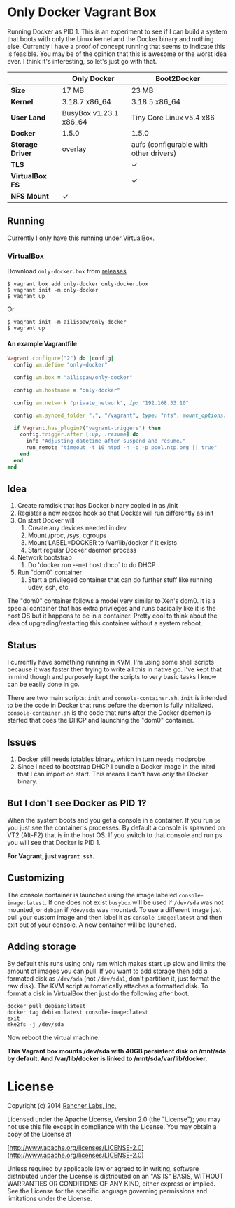 # Only Docker Vagrant Box

Running Docker as PID 1.  This is an experiment to see if I can build a system that boots with only the Linux kernel and the Docker binary and nothing else.  Currently I have a proof of concept running that seems to indicate this is feasible.  You may be of the opinion that this is awesome or the worst idea ever.  I think it's interesting, so let's just go with that.

| | Only Docker | Boot2Docker |
| --- | --- | --- |
| **Size** | 17 MB | 23 MB |
| **Kernel** | 3.18.7 x86_64 | 3.18.5 x86_64 |
| **User Land** | BusyBox v1.23.1 x86_64 | Tiny Core Linux v5.4 x86 |
| **Docker** | 1.5.0 | 1.5.0 |
| **Storage Driver** | overlay | aufs (configurable with other drivers) |
| **TLS** | | ✓ |
| **VirtualBox FS** | | ✓ |
| **NFS Mount** | ✓ | |

## Running

Currently I only have this running under VirtualBox.

### VirtualBox

Download `only-docker.box` from [releases](https://github.com/ailispaw/only-docker/releases)

```
$ vagrant box add only-docker only-docker.box
$ vagrant init -m only-docker
$ vagrant up
```

Or

```
$ vagrant init -m ailispaw/only-docker
$ vagrant up
```

#### An example Vagrantfile

```ruby
Vagrant.configure("2") do |config|
  config.vm.define "only-docker"

  config.vm.box = "ailispaw/only-docker"

  config.vm.hostname = "only-docker"

  config.vm.network "private_network", ip: "192.168.33.10"

  config.vm.synced_folder ".", "/vagrant", type: "nfs", mount_options: ["nolock", "vers=3", "udp"]

  if Vagrant.has_plugin?("vagrant-triggers") then
    config.trigger.after [:up, :resume] do
      info "Adjusting datetime after suspend and resume."
      run_remote "timeout -t 10 ntpd -n -q -p pool.ntp.org || true"
    end
  end
end
```

## Idea

1. Create ramdisk that has Docker binary copied in as /init
1. Register a new reexec hook so that Docker will run differently as init
1. On start Docker will
	1. Create any devices needed in dev
	1. Mount /proc, /sys, cgroups
	1. Mount LABEL=DOCKER to /var/lib/docker if it exists
	1. Start regular Docker daemon process
1. Network bootstrap
	1. Do 'docker run --net host dhcp` to do DHCP
1. Run "dom0" container
	1. Start a privileged container that can do further stuff like running udev, ssh, etc

The "dom0" container follows a model very similar to Xen's dom0.  It is a special container that has extra privileges and runs basically like it is the host OS but it happens to be in a container.  Pretty cool to think about the idea of upgrading/restarting this container without a system reboot.

## Status

I currently have something running in KVM.  I'm using some shell scripts because it was faster then trying to write all this in native go.  I've kept that in mind though and purposely kept the scripts to very basic tasks I know can be easily done in go.

There are two main scripts: `init` and `console-container.sh`.  `init` is intended to be the code in Docker that runs before the daemon is fully initialized.  `console-container.sh` is the code that runs after the Docker daemon is started that does the DHCP and launching the "dom0" container.

## Issues

1. Docker still needs iptables binary, which in turn needs modprobe.
1. Since I need to bootstrap DHCP I bundle a Docker image in the initrd that I can import on start.  This means I can't have *only* the Docker binary.

## But I don't see Docker as PID 1?

When the system boots and you get a console in a container.  If you run `ps` you just see the container's processes.  By default a console is spawned on VT2 (Alt-F2) that is in the host OS.  If you switch to that console and run ps you will see that Docker is PID 1.

**For Vagrant, just `vagrant ssh`.**

## Customizing

The console container is launched using the image labeled `console-image:latest`.  If one does not exist `busybox` will be used if `/dev/sda` was not mounted, or `debian` if `/dev/sda` was mounted.  To use a different image just pull your custom image and then label it as `console-image:latest` and then exit out of your console.  A new container will be launched.

## Adding storage

By default this runs using only ram which makes start up slow and limits the amount of images you can pull.  If you want to add storage then add a formated disk as `/dev/sda` (not `/dev/sda1`, don't partition it, just format the raw disk).  The KVM script automatically attaches a formatted disk.  To format a disk in VirtualBox then just do the following after boot.

```
docker pull debian:latest
docker tag debian:latest console-image:latest
exit
mke2fs -j /dev/sda
```
Now reboot the virtual machine.

**This Vagrant box mounts /dev/sda with 40GB persistent disk on /mnt/sda by default. And /var/lib/docker is linked to /mnt/sda/var/lib/docker.**

# License
Copyright (c) 2014 [Rancher Labs, Inc.](http://rancher.com)

Licensed under the Apache License, Version 2.0 (the "License");
you may not use this file except in compliance with the License.
You may obtain a copy of the License at

[http://www.apache.org/licenses/LICENSE-2.0](http://www.apache.org/licenses/LICENSE-2.0)

Unless required by applicable law or agreed to in writing, software
distributed under the License is distributed on an "AS IS" BASIS,
WITHOUT WARRANTIES OR CONDITIONS OF ANY KIND, either express or implied.
See the License for the specific language governing permissions and
limitations under the License.
